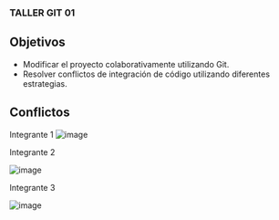 ### TALLER GIT 01
## Objetivos
- Modificar el proyecto colaborativamente utilizando Git.
- Resolver conflictos de integración de código utilizando diferentes estrategias.
## Conflictos
Integrante 1
![image](https://github.com/user-attachments/assets/5b201d9e-6895-43b5-922f-75bee0140bf6)

Integrante 2

![image](https://github.com/user-attachments/assets/5ca90a12-4165-4a5b-8112-c577fed6a57d)

Integrante 3

![image](https://github.com/user-attachments/assets/5e495774-ce14-448f-b234-d6dd5d5247fa)
